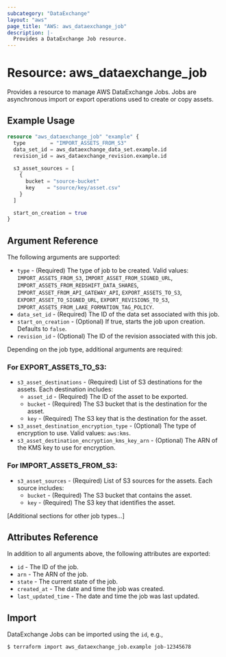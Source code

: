 ```yaml
---
subcategory: "DataExchange"
layout: "aws"
page_title: "AWS: aws_dataexchange_job"
description: |-
  Provides a DataExchange Job resource.
---
```


# Resource: aws_dataexchange_job

Provides a resource to manage AWS DataExchange Jobs. Jobs are asynchronous import or export operations used to create or copy assets.

## Example Usage

```terraform
resource "aws_dataexchange_job" "example" {
  type        = "IMPORT_ASSETS_FROM_S3"
  data_set_id = aws_dataexchange_data_set.example.id
  revision_id = aws_dataexchange_revision.example.id
  
  s3_asset_sources = [
    {
      bucket = "source-bucket"
      key    = "source/key/asset.csv"
    }
  ]

  start_on_creation = true
}
```

## Argument Reference

The following arguments are supported:

* `type` - (Required) The type of job to be created. Valid values: `IMPORT_ASSETS_FROM_S3`, `IMPORT_ASSET_FROM_SIGNED_URL`, `IMPORT_ASSETS_FROM_REDSHIFT_DATA_SHARES`, `IMPORT_ASSET_FROM_API_GATEWAY_API`, `EXPORT_ASSETS_TO_S3`, `EXPORT_ASSET_TO_SIGNED_URL`, `EXPORT_REVISIONS_TO_S3`, `IMPORT_ASSETS_FROM_LAKE_FORMATION_TAG_POLICY`.
* `data_set_id` - (Required) The ID of the data set associated with this job.
* `start_on_creation` - (Optional) If true, starts the job upon creation. Defaults to `false`.
* `revision_id` - (Optional) The ID of the revision associated with this job.

Depending on the job type, additional arguments are required:

### For EXPORT_ASSETS_TO_S3:

* `s3_asset_destinations` - (Required) List of S3 destinations for the assets. Each destination includes:
  * `asset_id` - (Required) The ID of the asset to be exported.
  * `bucket` - (Required) The S3 bucket that is the destination for the asset.
  * `key` - (Required) The S3 key that is the destination for the asset.
* `s3_asset_destination_encryption_type` - (Optional) The type of encryption to use. Valid values: `aws:kms`.
* `s3_asset_destination_encryption_kms_key_arn` - (Optional) The ARN of the KMS key to use for encryption.

### For IMPORT_ASSETS_FROM_S3:

* `s3_asset_sources` - (Required) List of S3 sources for the assets. Each source includes:
  * `bucket` - (Required) The S3 bucket that contains the asset.
  * `key` - (Required) The S3 key that identifies the asset.

[Additional sections for other job types...]

## Attributes Reference

In addition to all arguments above, the following attributes are exported:

* `id` - The ID of the job.
* `arn` - The ARN of the job.
* `state` - The current state of the job.
* `created_at` - The date and time the job was created.
* `last_updated_time` - The date and time the job was last updated.

## Import

DataExchange Jobs can be imported using the `id`, e.g.,

```shell
$ terraform import aws_dataexchange_job.example job-12345678